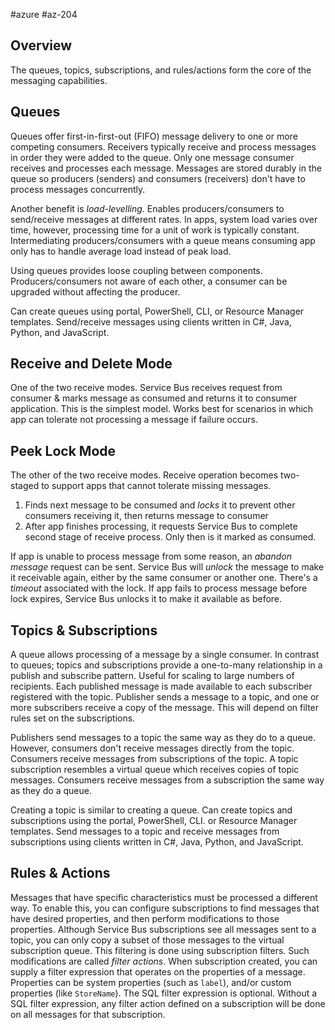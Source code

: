 #azure #az-204 

## Overview
The queues, topics, subscriptions, and rules/actions form the core of the messaging capabilities.

## Queues
Queues offer first-in-first-out (FIFO) message delivery to one or more competing consumers.
Receivers typically receive and process messages in order they were added to the queue.
Only one message consumer receives and processes each message.
Messages are stored durably in the queue so producers (senders) and consumers (receivers) don't have to process messages concurrently.

Another benefit is _load-levelling_.
Enables producers/consumers to send/receive messages at different rates.
In apps, system load varies over time, however, processing time for a unit of work is typically constant.
Intermediating producers/consumers with a queue means consuming app only has to handle average load instead of peak load.

Using queues provides loose coupling between components.
Producers/consumers not aware of each other, a consumer can be upgraded without affecting the producer.

Can create queues using portal, PowerShell, CLI, or Resource Manager templates.
Send/receive messages using clients written in C#, Java, Python, and JavaScript.

## Receive and Delete Mode
One of the two receive modes.
Service Bus receives request from consumer & marks message as consumed and returns it to consumer application.
This is the simplest model.
Works best for scenarios in which app can tolerate not processing a message if failure occurs.

## Peek Lock Mode
The other of the two receive modes.
Receive operation becomes two-staged to support apps that cannot tolerate missing messages.
1. Finds next message to be consumed and _locks_ it to prevent other consumers receiving it, then returns message to consumer
2. After app finishes processing, it requests Service Bus to complete second stage of receive process. Only then is it marked as consumed.

If app is unable to process message from some reason, an _abandon message_ request can be sent.
Service Bus will _unlock_ the message to make it receivable again, either by the same consumer or another one.
There's a _timeout_ associated with the lock.
If app fails to process message before lock expires, Service Bus unlocks it to make it available as before.

## Topics & Subscriptions
A queue allows processing of a message by a single consumer.
In contrast to queues; topics and subscriptions provide a one-to-many relationship in a publish and subscribe pattern.
Useful for scaling to large numbers of recipients.
Each published message is made available to each subscriber registered with the topic.
Publisher sends a message to a topic, and one or more subscribers receive a copy of the message.
This will depend on filter rules set on the subscriptions.

Publishers send messages to a topic the same way as they do to a queue.
However, consumers don't receive messages directly from the topic.
Consumers receive messages from subscriptions of the topic.
A topic subscription resembles a virtual queue which receives copies of topic messages.
Consumers receive messages from a subscription the same way as they do a queue.

Creating a topic is similar to creating a queue.
Can create topics and subscriptions using the portal, PowerShell, CLI. or Resource Manager templates.
Send messages to a topic and receive messages from subscriptions using clients written in C#, Java, Python, and JavaScript.

## Rules & Actions
Messages that have specific characteristics must be processed a different way.
To enable this, you can configure subscriptions to find messages that have desired properties, and then perform modifications to those properties.
Although Service Bus subscriptions see all messages sent to a topic, you can only copy a subset of those messages to the virtual subscription queue.
This filtering is done using subscription filters.
Such modifications are called _filter actions_.
When subscription created, you can supply a filter expression that operates on the properties of a message.
Properties can be system properties (such as `label`), and/or custom properties (like `StoreName`).
The SQL filter expression is optional.
Without a SQL filter expression, any filter action defined on a subscription will be done on all messages for that subscription.